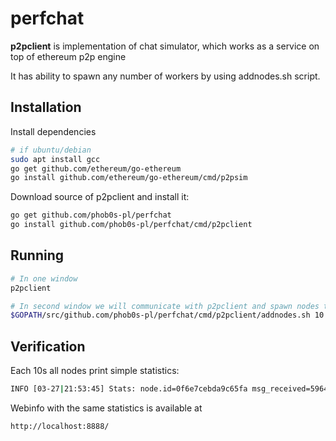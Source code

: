 # perfchat

**p2pclient** is implementation of chat simulator, which works as a service on top of ethereum p2p engine

It has ability to spawn any number of workers by using addnodes.sh  script. 

## Installation
Install  dependencies
```bash
# if ubuntu/debian
sudo apt install gcc
go get github.com/ethereum/go-ethereum
go install github.com/ethereum/go-ethereum/cmd/p2psim
```

Download source of p2pclient and install it:
```bash
go get github.com/phob0s-pl/perfchat
go install github.com/phob0s-pl/perfchat/cmd/p2pclient
```

## Running
```bash
# In one window
p2pclient

# In second window we will communicate with p2pclient and spawn nodes there
$GOPATH/src/github.com/phob0s-pl/perfchat/cmd/p2pclient/addnodes.sh 10

```

## Verification
Each 10s all nodes print simple statistics:
```bash
INFO [03-27|21:53:45] Stats: node.id=0f6e7cebda9c65fa msg_received=5964  groups_created=19 groups_exited=3 msg_sent=87277
```

Webinfo with the same statistics is available at
```
http://localhost:8888/
```


